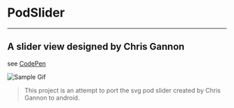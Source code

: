# PodSlider

----
## A slider view designed by Chris Gannon
see [CodePen](http://codepen.io/chrisgannon/pen/mPoMxq)

![Sample Gif](assets/gifs/to/ezgif.com-gif-maker.gif?raw=true)

> This project is an attempt to port the svg pod slider created by Chris Gannon to android.

